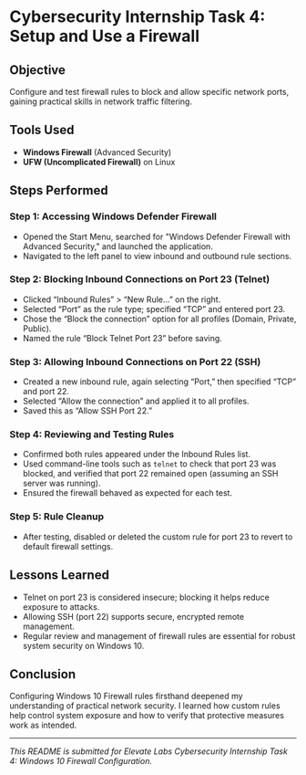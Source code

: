 # Cybersecurity Internship Task 4: Setup and Use a Firewall

## Objective
Configure and test firewall rules to block and allow specific network ports, gaining practical skills in network traffic filtering.

## Tools Used
- **Windows Firewall** (Advanced Security)
- **UFW (Uncomplicated Firewall)** on Linux

## Steps Performed

### Step 1: Accessing Windows Defender Firewall
- Opened the Start Menu, searched for "Windows Defender Firewall with Advanced Security," and launched the application.
- Navigated to the left panel to view inbound and outbound rule sections.

### Step 2: Blocking Inbound Connections on Port 23 (Telnet)
- Clicked “Inbound Rules” > “New Rule...” on the right.
- Selected “Port” as the rule type; specified “TCP” and entered port 23.
- Chose the “Block the connection” option for all profiles (Domain, Private, Public).
- Named the rule “Block Telnet Port 23” before saving.

### Step 3: Allowing Inbound Connections on Port 22 (SSH)
- Created a new inbound rule, again selecting “Port,” then specified “TCP” and port 22.
- Selected “Allow the connection” and applied it to all profiles.
- Saved this as “Allow SSH Port 22.”

### Step 4: Reviewing and Testing Rules
- Confirmed both rules appeared under the Inbound Rules list.
- Used command-line tools such as `telnet` to check that port 23 was blocked, and verified that port 22 remained open (assuming an SSH server was running).
- Ensured the firewall behaved as expected for each test.

### Step 5: Rule Cleanup
- After testing, disabled or deleted the custom rule for port 23 to revert to default firewall settings.

## Lessons Learned
- Telnet on port 23 is considered insecure; blocking it helps reduce exposure to attacks.
- Allowing SSH (port 22) supports secure, encrypted remote management.
- Regular review and management of firewall rules are essential for robust system security on Windows 10.

## Conclusion
Configuring Windows 10 Firewall rules firsthand deepened my understanding of practical network security. I learned how custom rules help control system exposure and how to verify that protective measures work as intended.

---

*This README is submitted for Elevate Labs Cybersecurity Internship Task 4: Windows 10 Firewall Configuration.*
